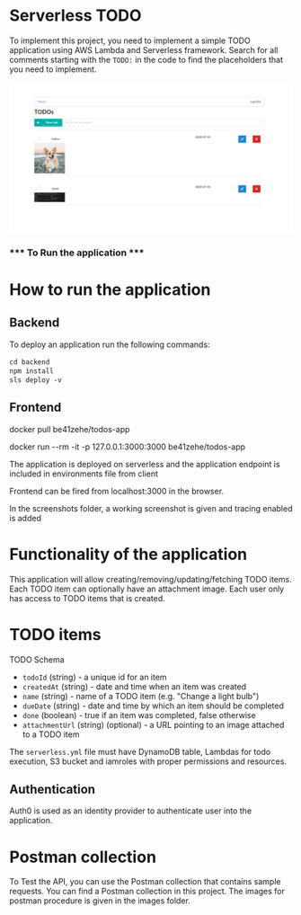 # Serverless TODO

To implement this project, you need to implement a simple TODO application using AWS Lambda and Serverless framework. Search for all comments starting with the `TODO:` in the code to find the placeholders that you need to implement.

![Alt text](screenshots/todo-app.png)


### *** To Run the application ***

# How to run the application

## Backend

To deploy an application run the following commands:

```
cd backend
npm install
sls deploy -v
```

## Frontend
docker pull be41zehe/todos-app

docker run --rm -it -p 127.0.0.1:3000:3000 be41zehe/todos-app

The application is deployed on serverless and the application endpoint is included in environments file from client

Frontend can be fired from localhost:3000 in the browser.


In the screenshots folder, a working screenshot is given and tracing enabled is added


# Functionality of the application

This application will allow creating/removing/updating/fetching TODO items. Each TODO item can optionally have an attachment image. Each user only has access to TODO items that is created.

# TODO items

TODO Schema

* `todoId` (string) - a unique id for an item
* `createdAt` (string) - date and time when an item was created
* `name` (string) - name of a TODO item (e.g. "Change a light bulb")
* `dueDate` (string) - date and time by which an item should be completed
* `done` (boolean) - true if an item was completed, false otherwise
* `attachmentUrl` (string) (optional) - a URL pointing to an image attached to a TODO item

The `serverless.yml` file must have DynamoDB table, Lambdas for todo execution, S3 bucket and iamroles with proper permissions and resources.


## Authentication

Auth0 is used as an identity provider to authenticate user into the application.

# Postman collection

To Test the API, you can use the Postman collection that contains sample requests. You can find a Postman collection in this project. The images for postman procedure is given in the images folder.
